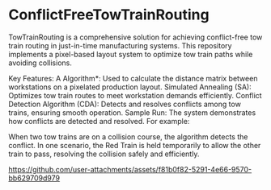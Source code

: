 # ConflictFreeTowTrainRouting

TowTrainRouting is a comprehensive solution for achieving conflict-free tow train routing in just-in-time manufacturing systems. This repository implements a pixel-based layout system to optimize tow train paths while avoiding collisions.

Key Features:
A Algorithm*: Used to calculate the distance matrix between workstations on a pixelated production layout.
Simulated Annealing (SA): Optimizes tow train routes to meet workstation demands efficiently.
Conflict Detection Algorithm (CDA): Detects and resolves conflicts among tow trains, ensuring smooth operation.
Sample Run:
The system demonstrates how conflicts are detected and resolved. For example:

When two tow trains are on a collision course, the algorithm detects the conflict.
In one scenario, the Red Train is held temporarily to allow the other train to pass, resolving the collision safely and efficiently.

https://github.com/user-attachments/assets/f81b0f82-5291-4e66-9570-bb629709d979

